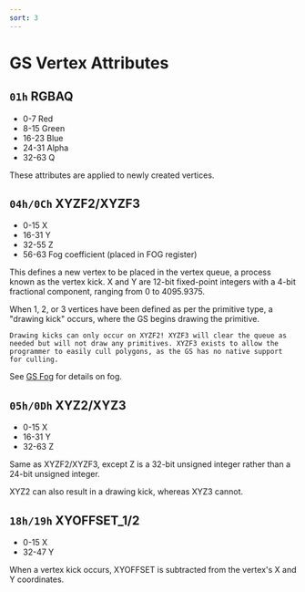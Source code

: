 ```yaml
---
sort: 3
---
```


# GS Vertex Attributes

## `01h` RGBAQ
- 0-7    Red
- 8-15   Green
- 16-23  Blue
- 24-31  Alpha
- 32-63  Q

These attributes are applied to newly created vertices.

## `04h/0Ch` XYZF2/XYZF3
- 0-15   X
- 16-31  Y
- 32-55  Z
- 56-63  Fog coefficient (placed in FOG register)

This defines a new vertex to be placed in the vertex queue, a process known as the vertex kick. X and Y are 12-bit fixed-point integers with a 4-bit fractional component, ranging from 0 to 4095.9375.

When 1, 2, or 3 vertices have been defined as per the primitive type, a "drawing kick" occurs, where the GS begins drawing the primitive.

```note
Drawing kicks can only occur on XYZF2! XYZF3 will clear the queue as needed but will not draw any primitives. XYZF3 exists to allow the programmer to easily cull polygons, as the GS has no native support for culling.
```


See [GS Fog](./Fog.md) for details on fog.

## `05h/0Dh` XYZ2/XYZ3
- 0-15   X
- 16-31  Y
- 32-63  Z

Same as XYZF2/XYZF3, except Z is a 32-bit unsigned integer rather than a 24-bit unsigned integer.

XYZ2 can also result in a drawing kick, whereas XYZ3 cannot.

## `18h/19h` XYOFFSET_1/2
- 0-15   X
- 32-47  Y

When a vertex kick occurs, XYOFFSET is subtracted from the vertex's X and Y coordinates.
